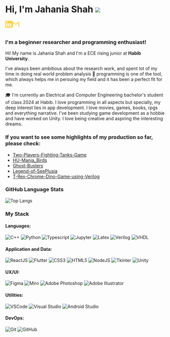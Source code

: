 # Hi, I'm Jahania Shah <img src="https://media.giphy.com/media/hvRJCLFzcasrR4ia7z/giphy.gif" width="25px">


[<img align="left" alt="daniyal | LinkedIn" width="22px" src="./linkedin.svg" />][linkedin]
[<img align="left" alt="daniyal.murtaza | Gmail" width="22px" src="./gmail.svg" />][gmail]

<br>
<br>

### **I'm a beginner researcher and programming enthusiast!**


Hi! My name is Jahania Shah and I'm a ECE rising junior
 at **Habib University**.


I've always been ambitious about the research work, and spent lot of my time in doing real world problem analysis     🔎      programming is one of the tool, which always helps me in persuing my field and it has been a perfect fit for me.


🎓      I'm currently an Electrical and Computer Engineering bachelor's student of class 2024 at Habib. I love programming in all aspects but specially, my deep interest lies in app development. I love movies, games, books, rpgs and everything narrative. I've been studying game development as a hobbie and have worked on Unity. I love being creative and aspiring the interesting dreams. 


### **If you want to see some highlights of my production so far, please check:**

- [Two-Players-Fighting-Tanks-Game](https://github.com/S-Jahania-Shah/Two-Players-Fighting-Tanks-Game.git)
- [HU-Mania_Birds](https://github.com/S-Jahania-Shah/HU-Mania_Birds.git)
- [Ghost-Busters](https://github.com/S-Jahania-Shah/Ghost-Busters.git)
- [Legend-of-SeePlusia](https://github.com/S-Jahania-Shah/Legend-of-SeePlusia.git)  
- [T-Rex-Chrome-Dino-Game-using-Verilog](https://github.com/S-Jahania-Shah/T-Rex-Chrome-Dino-Game-using-Verilog.git)  


### GitHub Language Stats

![Top Langs](https://github-readme-stats.vercel.app/api/top-langs/?username=S-Jahania-Shah&theme=great-gatsby&layout=compact)


### My Stack

#### Languages:

![C++](https://img.shields.io/badge/-C++-blue?style=flat&logo=c++&logoColor=white)
![Python](https://img.shields.io/badge/-Python-yellow?style=flat&logo=python&logoColor=white)
![Typescript](https://img.shields.io/badge/-TypeScript-3178C6?style=flat&logo=typescript&logoColor=white)
![Jupyter](https://img.shields.io/badge/-Jupyter-EDD222?style=flat&logo=Jupytert&logoColor=white)
![Latex](https://img.shields.io/badge/-Latex-green?style=flat&logo=Latex&logoColor=white)
![Verilog](https://img.shields.io/badge/-Verilog-orange?style=flat&logo=verilog&logoColor=white)
![VHDL](https://img.shields.io/badge/-VHDL-green?style=flat&logo=VHDL&logoColor=white)


#### Application and Data:

![ReactJS](https://img.shields.io/badge/-ReactJS-51CBF2?style=flat&logo=react&logoColor=white)
![Flutter](https://img.shields.io/badge/-Flutter-02569B?style=flat&logo=flutter&logoColor=white)
![CSS3](https://img.shields.io/badge/-CSS3-1572B6?style=flat&logo=css3)
![HTML5](https://img.shields.io/badge/-HTML5-E34F26?style=flat&logo=html5&logoColor=white)
![NodeJS](http://img.shields.io/badge/-NodeJS-6EBF20?style=flat&logo=node.js&logoColor=white)
![Tkinter](http://img.shields.io/badge/-Tkinter-yellow?style=flat&logo=Tkinter&logoColor=white)
![Unity](http://img.shields.io/badge/-Unity-gray?style=flat&logo=Unity&logoColor=white)

#### UX/UI:

![Figma](https://img.shields.io/badge/-Figma-F24E1E?style=flat&logo=figma&logoColor=white)
![Miro](https://img.shields.io/badge/-Miro-FFD02F?style=flat&logo=miro&logoColor=white)
![Adobe Photoshop](https://img.shields.io/badge/-Photoshop-31A8FF?style=flat&logo=adobe-photoshop&logoColor=white)
![Adobe Illustrator](https://img.shields.io/badge/-Illustrator-FF9A00?style=flat&logo=adobe-illustrator&logoColor=white)

#### Utilities:

![VSCode](https://img.shields.io/badge/-VSCode-007ACC?style=flat&logo=visual-studio-code&logoColor=white)
![Visual Studio](https://img.shields.io/badge/-Visual%20Studio-5C2D91?style=flat&logo=visual-studio&logoColor=white)
![Android Studio](https://img.shields.io/badge/-Android%20Studio-3DDC84?style=flat&logo=android-studio&logoColor=white)

#### DevOps:

![Git](https://img.shields.io/badge/-Git-F05032?style=flat&logo=git&logoColor=white)
![GitHub](https://img.shields.io/badge/-Github-181717?style=flat&logo=github&logoColor=white)

[linkedin]: https://www.linkedin.com/in/jahania-shah-0319811b6/
[gmail]: mailto:jahaniashah75@gmail.com


